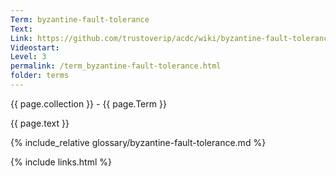 ```yaml
---
Term: byzantine-fault-tolerance
Text: 
Link: https://github.com/trustoverip/acdc/wiki/byzantine-fault-tolerance.md
Videostart: 
Level: 3
permalink: /term_byzantine-fault-tolerance.html
folder: terms
---
```


{{ page.collection }} - {{ page.Term }}

   {{ page.text }}

{% include_relative glossary/byzantine-fault-tolerance.md %}

 {% include links.html %} 
